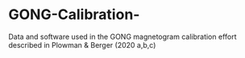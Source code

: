 # GONG-Calibration-
Data and software used in the GONG magnetogram calibration effort described in Plowman &amp; Berger (2020 a,b,c)
